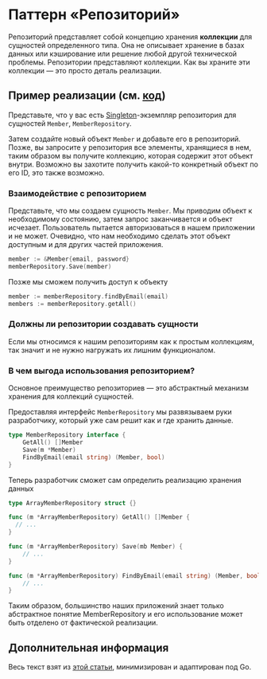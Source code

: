 # Паттерн «Репозиторий»

Репозиторий представляет собой концепцию хранения **коллекции** для сущностей определенного типа.
Она не описывает хранение в базах данных или кэширование или решение любой другой технической проблемы.
Репозитории представляют коллекции.
Как вы храните эти коллекции — это просто деталь реализации.

## Пример реализации (см. [код](./repository.go))
Представьте, что у вас есть [Singleton](../Singleton/README.md)-экземпляр репозитория для сущностей `Member`, `MemberRepository`.

Затем создайте новый объект `Member` и добавьте его в репозиторий. Позже, вы запросите у репозитория все элементы, хранящиеся в нем, таким образом вы получите коллекцию, которая содержит этот объект внутри. Возможно вы захотите получить какой-то конкретный объект по его ID, это также возможно.

### Взаимодействие с репозиторием
Представьте, что мы создаем сущность `Member`.
Мы приводим объект к необходимому состоянию, затем запрос заканчивается и объект исчезает.
Пользователь пытается авторизоваться в нашем приложении и не может. Очевидно, что нам необходимо сделать этот объект доступным и для других частей приложения.
```go
member := &Member{email, password}
memberRepository.Save(member)
```
Позже мы сможем получить доступ к объекту
```go
member := memberRepository.findByEmail(email)
members := memberRepository.getAll()
```

### Должны ли репозитории создавать сущности
Если мы относимся к нашим репозиториям как к простым коллекциям, так значит и не нужно нагружать их лишним функционалом.

### В чем выгода использования репозиторием?
Основное преимущество репозиториев — это абстрактный механизм хранения для коллекций сущностей.

Предоставляя интерфейс `MemberRepository` мы развязываем руки разработчику, который уже сам решит как и где хранить данные.
```go
type MemberRepository interface {
	GetAll() []Member
	Save(m *Member)
	FindByEmail(email string) (Member, bool)
}
```
Теперь разработчик сможет сам определить реализацию хранения данных
```go
type ArrayMemberRepository struct {}

func (m *ArrayMemberRepository) GetAll() []Member {
  // ...
}

func (m *ArrayMemberRepository) Save(mb Member) {
	// ...
}

func (m *ArrayMemberRepository) FindByEmail(email string) (Member, bool) {
	// ...
}
```
Таким образом, большинство наших приложений знает только абстрактное понятие MemberRepository и его использование может быть отделено от фактической реализации.

## Дополнительная информация
Весь текст взят из [этой статьи](https://habr.com/ru/post/248505/), минимизирован и адаптирован под Go.